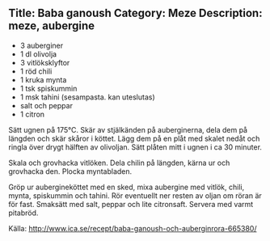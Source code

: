 Title: Baba ganoush
Category: Meze
Description: meze, aubergine
---

* 3 auberginer
* 1 dl olivolja
* 3 vitlöksklyftor
* 1 röd chili
* 1 kruka mynta
* 1 tsk spiskummin
* 1 msk tahini (sesampasta. kan uteslutas)
* salt och peppar
* 1 citron

Sätt ugnen på 175°C.
Skär av stjälkänden på auberginerna, dela dem på längden och skär skåror i köttet. Lägg dem på en plåt med skalet nedåt och ringla över drygt hälften av olivoljan. Sätt plåten mitt i ugnen i ca 30 minuter.

Skala och grovhacka vitlöken. Dela chilin på längden, kärna ur och grovhacka den. Plocka myntabladen.

Gröp ur aubergineköttet med en sked, mixa aubergine med vitlök, chili, mynta, spiskummin och tahini. Rör eventuellt ner resten av oljan om röran är för fast.
Smaksätt med salt, peppar och lite citronsaft. Servera med varmt pitabröd.

Källa: <http://www.ica.se/recept/baba-ganoush-och-auberginrora-665380/>

